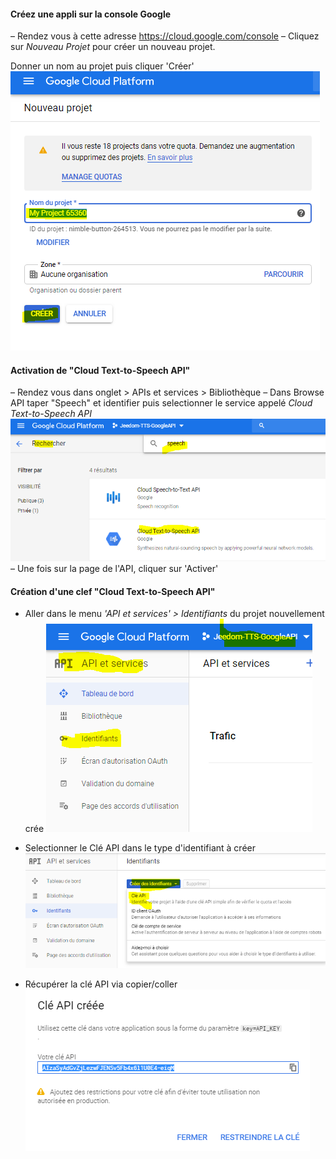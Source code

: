

#### Créez une appli sur la console Google

– Rendez vous à cette adresse https://cloud.google.com/console
– Cliquez sur *Nouveau Projet* pour créer un nouveau projet.

Donner un nom au projet puis cliquer 'Créer'
![gctts_gcp1](../images/gcloudtts/gctts_gcp1.png "gctts_gcp1")

#### Activation de "Cloud Text-to-Speech API"

– Rendez vous dans onglet > APIs et services > Bibliothèque
– Dans Browse API taper "Speech" et identifier puis selectionner le service appelé *Cloud Text-to-Speech API*
![gctts_api1](../images/gcloudtts/gctts_api1.png "gctts_api1")
– Une fois sur la page de l'API, cliquer sur 'Activer'


#### Création d'une clef "Cloud Text-to-Speech API"

- Aller dans le menu *'API et services' > Identifiants* du projet nouvellement crée
![gctts_key1](../images/gcloudtts/gctts_key1.png "gctts_key1")

- Selectionner le Clé API dans le type d'identifiant à créer
![gctts_key2](../images/gcloudtts/gctts_key2.png "gctts_key2")

- Récupérer la clé API via copier/coller
![gctts_key2](../images/gcloudtts/gctts_key3.png "gctts_key2")
